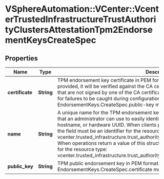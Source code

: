 # VSphereAutomation::VCenter::VcenterTrustedInfrastructureTrustAuthorityClustersAttestationTpm2EndorsementKeysCreateSpec

## Properties
Name | Type | Description | Notes
------------ | ------------- | ------------- | -------------
**certificate** | **String** | TPM endorsement key certificate in PEM format.   When a endorsement key certificate is provided, it will be verified against the CA certificate list. Endorsement key certificates that are not signed by one of the CA certificates will be rejected.    Using this format allows for failures to be caught during configuration rather than later during attestation.  If unset EndorsementKeys.CreateSpec.public-key must be set. | [optional] 
**name** | **String** | A unique name for the TPM endorsement key.   The unique name should be something that an administrator can use to easily identify the remote system. For example, the hostname, or hardware UUID.  When clients pass a value of this structure as a parameter, the field must be an identifier for the resource type: vcenter.trusted_infrastructure.trust_authority_clusters.attestation.tpm2.EndorsementKey. When operations return a value of this structure as a result, the field will be an identifier for the resource type: vcenter.trusted_infrastructure.trust_authority_clusters.attestation.tpm2.EndorsementKey. | 
**public_key** | **String** | TPM public endorsement key in PEM format. If unset EndorsementKeys.CreateSpec.certificate must be set. | [optional] 


